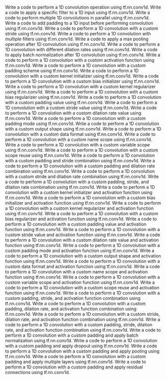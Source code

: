 Write a code to perform a 1D convolution operation using tf.nn.conv1d.
Write a code to apply a specific filter to a 1D input using tf.nn.conv1d.
Write a code to perform multiple 1D convolutions in parallel using tf.nn.conv1d.
Write a code to add padding to a 1D input before performing convolution using tf.nn.conv1d.
Write a code to perform a 1D convolution with a custom stride using tf.nn.conv1d.
Write a code to perform a 1D convolution with multiple filters using tf.nn.conv1d.
Write a code to apply a max pooling operation after 1D convolution using tf.nn.conv1d.
Write a code to perform a 1D convolution with different dilation rates using tf.nn.conv1d.
Write a code to apply batch normalization after 1D convolution using tf.nn.conv1d.
Write a code to perform a 1D convolution with a custom activation function using tf.nn.conv1d.
Write a code to perform a 1D convolution with a custom padding scheme using tf.nn.conv1d.
Write a code to perform a 1D convolution with a custom kernel initializer using tf.nn.conv1d.
Write a code to perform a 1D convolution with a custom bias initializer using tf.nn.conv1d.
Write a code to perform a 1D convolution with a custom kernel regularizer using tf.nn.conv1d.
Write a code to perform a 1D convolution with a custom bias regularizer using tf.nn.conv1d.
Write a code to perform a 1D convolution with a custom padding value using tf.nn.conv1d.
Write a code to perform a 1D convolution with a custom stride value using tf.nn.conv1d.
Write a code to perform a 1D convolution with a custom dilation rate value using tf.nn.conv1d.
Write a code to perform a 1D convolution with a custom padding mode using tf.nn.conv1d.
Write a code to perform a 1D convolution with a custom output shape using tf.nn.conv1d.
Write a code to perform a 1D convolution with a custom data format using tf.nn.conv1d.
Write a code to perform a 1D convolution with a custom name scope using tf.nn.conv1d.
Write a code to perform a 1D convolution with a custom variable scope using tf.nn.conv1d.
Write a code to perform a 1D convolution with a custom scope reuse using tf.nn.conv1d.
Write a code to perform a 1D convolution with a custom padding and stride combination using tf.nn.conv1d.
Write a code to perform a 1D convolution with a custom padding and dilation rate combination using tf.nn.conv1d.
Write a code to perform a 1D convolution with a custom stride and dilation rate combination using tf.nn.conv1d.
Write a code to perform a 1D convolution with a custom padding, stride, and dilation rate combination using tf.nn.conv1d.
Write a code to perform a 1D convolution with a custom kernel initializer and activation function using tf.nn.conv1d.
Write a code to perform a 1D convolution with a custom bias initializer and activation function using tf.nn.conv1d.
Write a code to perform a 1D convolution with a custom kernel regularizer and activation function using tf.nn.conv1d.
Write a code to perform a 1D convolution with a custom bias regularizer and activation function using tf.nn.conv1d.
Write a code to perform a 1D convolution with a custom padding value and activation function using tf.nn.conv1d.
Write a code to perform a 1D convolution with a custom stride value and activation function using tf.nn.conv1d.
Write a code to perform a 1D convolution with a custom dilation rate value and activation function using tf.nn.conv1d.
Write a code to perform a 1D convolution with a custom padding mode and activation function using tf.nn.conv1d.
Write a code to perform a 1D convolution with a custom output shape and activation function using tf.nn.conv1d.
Write a code to perform a 1D convolution with a custom data format and activation function using tf.nn.conv1d.
Write a code to perform a 1D convolution with a custom name scope and activation function using tf.nn.conv1d.
Write a code to perform a 1D convolution with a custom variable scope and activation function using tf.nn.conv1d.
Write a code to perform a 1D convolution with a custom scope reuse and activation function using tf.nn.conv1d.
Write a code to perform a 1D convolution with a custom padding, stride, and activation function combination using tf.nn.conv1d.
Write a code to perform a 1D convolution with a custom padding, dilation rate, and activation function combination using tf.nn.conv1d.
Write a code to perform a 1D convolution with a custom stride, dilation rate, and activation function combination using tf.nn.conv1d.
Write a code to perform a 1D convolution with a custom padding, stride, dilation rate, and activation function combination using tf.nn.conv1d.
Write a code to perform a 1D convolution with a custom padding and apply batch normalization using tf.nn.conv1d.
Write a code to perform a 1D convolution with a custom padding and apply dropout using tf.nn.conv1d.
Write a code to perform a 1D convolution with a custom padding and apply pooling using tf.nn.conv1d.
Write a code to perform a 1D convolution with a custom padding and apply multiple layers using tf.nn.conv1d.
Write a code to perform a 1D convolution with a custom padding and apply residual connections using tf.nn.conv1d.